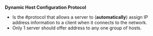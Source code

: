 **Dynamic Host Configuration Protocol**
- Is the #protocol that allows a server to (**automatically**) assign IP address information to a client when it connects to the network.
- Only 1 server should offer address to any one group of hosts.